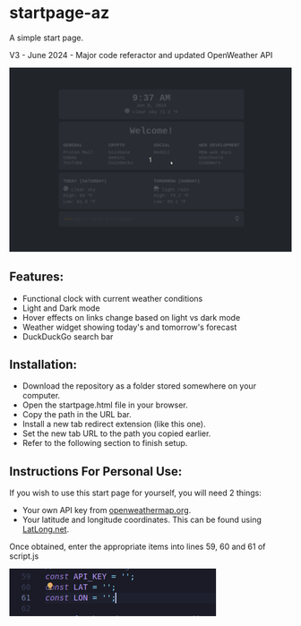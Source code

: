 # startpage-az

A simple start page.

V3 - June 2024 - Major code referactor and updated OpenWeather API

![Demo:](./startpage-az-demo3.gif)

## Features:

- Functional clock with current weather conditions
- Light and Dark mode
- Hover effects on links change based on light vs dark mode
- Weather widget showing today's and tomorrow's forecast
- DuckDuckGo search bar

## Installation:

- Download the repository as a folder stored somewhere on your computer.
- Open the startpage.html file in your browser.
- Copy the path in the URL bar.
- Install a new tab redirect extension (like this one).
- Set the new tab URL to the path you copied earlier.
- Refer to the following section to finish setup.

## Instructions For Personal Use:

If you wish to use this start page for yourself, you will need 2 things:

- Your own API key from [openweathermap.org](https://openweathermap.org/appid/).
- Your latitude and longitude coordinates. This can be found using [LatLong.net](https://www.latlong.net/).

Once obtained, enter the appropriate items into lines 59, 60 and 61 of script.js

![API and latlon screenshot](./api-latlon-screenshot-3.png)
